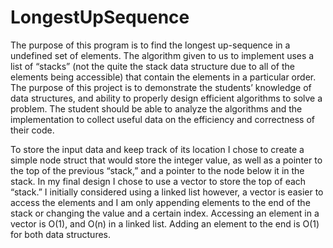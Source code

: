 # LongestUpSequence

  The purpose of this program is to find the longest up-sequence  in a undefined set of elements. The algorithm given to us to implement uses a list of “stacks” (not the quite the stack data structure due to all of the elements being accessible) that contain the elements in a particular order.  The purpose of this project is to demonstrate the students’ knowledge of data structures, and ability to properly design efficient algorithms to solve a problem. The student should be able to analyze the algorithms and the implementation to collect useful data on the efficiency and correctness of their code.

To store the input data and keep track of its location I chose to create a simple node struct that would store the integer value, as well as a pointer to the top of the previous “stack,” and a pointer to the node below it in the stack. In my final design I chose to use a vector to store the top of each “stack.” I initially considered using a linked list however, a vector is easier to access the elements and I am only appending elements to the end of the stack or changing the value and a certain index. Accessing an element in a vector is O(1), and O(n) in a linked list. Adding an element to the end is O(1) for both data structures. 
